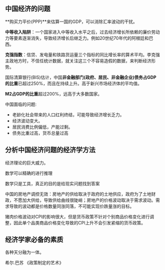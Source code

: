 ## 中国经济的问题

**购买力平价(PPP)**来估算一国的GDP，可以消除汇率波动的干扰。



**中等收入陷阱**：一个国家进入中等收入水平之后，过去经济增长所依赖的廉价劳动力等要素逐渐消失，导致经济增长后继乏力。例如20世纪70年代的阿根廷和巴西。



**克强指数**：信贷、发电量和铁路货运量三个指标的同比增长率的算术平均。李克强主政地方时，不信任统计数据，就关注这三个不容易造假的数据，来判断经济形势。



国际清算银行(BIS)估计，中国**非金融部门(政府、居民、非金融企业)债务占GDP的比重**已超过250%，而且在持续上升。高于新兴市场经济体的平均值。



**M2占GDP的比重**超过200%，远高于大多数国家。



中国面临的问题:

+ 老龄化社会带来的人口红利终结，可能导致经济增长乏力。
+ 经济波动变大。
+ 居民消费比例偏低，产能过剩。
+ 债务比重过高，货币总量过高



## 分析中国经济问题的经济学方法



经济理论的巨大威力。



数学可以精确的进行推理



数学只是工具，真正的目的是给现实问题找到答案



中国的房地产调控无效：房地产的供给取决于政府的土地供应，政府为了土地财政，不愿加大供给，导致供给曲线很陡峭；房地产的价格波动取决于需求波动。需求导致的波动都是价格数量同涨同落，不可能实现价跌量涨的目标。



猪肉价格波动对CPI的影响很大，但是货币政策不针对个别商品价格变化进行调整，因此单个品类商品价格变化导致的CPI上升不会引发紧缩的货币政策。



## 经济学家必备的素质



各种天分融为一体。



希尔.巴苏 《政策制定的艺术》



